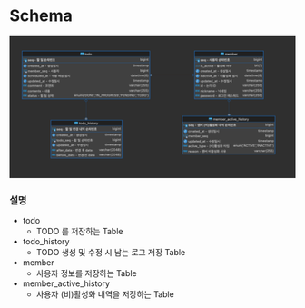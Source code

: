 # Schema

> 
![DB Schema.png](https://github.com/minsu-j0/todo-management/blob/main/images/DBSchema.png?raw=true)

### 설명
- todo
  - TODO 를 저장하는 Table
- todo_history
  - TODO 생성 및 수정 시 남는 로그 저장 Table 
- member
  - 사용자 정보를 저장하는 Table
- member_active_history
  - 사용자 (비)활성화 내역을 저장하는 Table
